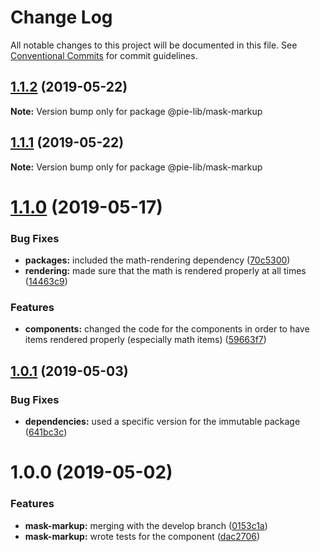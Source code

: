# Change Log

All notable changes to this project will be documented in this file.
See [Conventional Commits](https://conventionalcommits.org) for commit guidelines.

## [1.1.2](https://github.com/pie-framework/pie-lib/compare/@pie-lib/mask-markup@1.1.1...@pie-lib/mask-markup@1.1.2) (2019-05-22)

**Note:** Version bump only for package @pie-lib/mask-markup





## [1.1.1](https://github.com/pie-framework/pie-lib/compare/@pie-lib/mask-markup@1.1.0...@pie-lib/mask-markup@1.1.1) (2019-05-22)

**Note:** Version bump only for package @pie-lib/mask-markup





# [1.1.0](https://github.com/pie-framework/pie-lib/compare/@pie-lib/mask-markup@1.0.1...@pie-lib/mask-markup@1.1.0) (2019-05-17)


### Bug Fixes

* **packages:** included the math-rendering dependency ([70c5300](https://github.com/pie-framework/pie-lib/commit/70c5300))
* **rendering:** made sure that the math is rendered properly at all times ([14463c9](https://github.com/pie-framework/pie-lib/commit/14463c9))


### Features

* **components:** changed the code for the components in order to have items rendered properly (especially math items) ([59663f7](https://github.com/pie-framework/pie-lib/commit/59663f7))





## [1.0.1](https://github.com/pie-framework/pie-lib/compare/@pie-lib/mask-markup@1.0.0...@pie-lib/mask-markup@1.0.1) (2019-05-03)


### Bug Fixes

* **dependencies:** used a specific version for the immutable package ([641bc3c](https://github.com/pie-framework/pie-lib/commit/641bc3c))





# 1.0.0 (2019-05-02)


### Features

* **mask-markup:** merging with the develop branch ([0153c1a](https://github.com/pie-framework/pie-lib/commit/0153c1a))
* **mask-markup:** wrote tests for the component ([dac2706](https://github.com/pie-framework/pie-lib/commit/dac2706))
